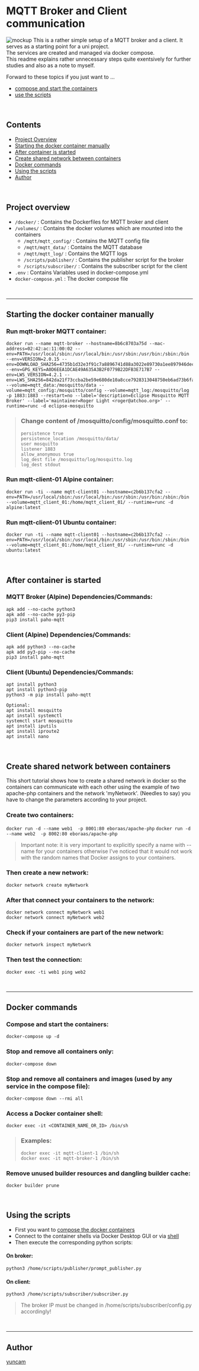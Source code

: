 # MQTT Broker and Client communication
![mockup](img/mockup.png)
This is a rather simple setup of a MQTT broker and a client.
It serves as a starting point for a uni project.  
The services are created and managed via docker compose.  
This readme explains rather unnecessary steps quite exentsively for further studies and also as a note to myself.

Forward to these topics if you just want to ...
- [compose and start the containers](#docker-commands)
- [use the scripts](#using-the-scripts)

<br>

## __Contents__
- [Project Overview](#project-overview)
- [Starting the docker container manually](#starting-the-docker-container-manually)
- [After container is started](#after-container-is-started)
- [Create shared network between containers](#create-shared-network-between-containers)
- [Docker commands](#docker-commands)
- [Using the scripts](#using-the-scripts)
- [Author](#author)


<br>

## __Project overview__
- ```/docker/``` : Contains the Dockerfiles for MQTT broker and client
- ```/volumes/``` : Contains the docker volumes which are mounted into the containers
    - ```/mqtt/mqtt_config/``` : Contains the MQTT config file
    - ```/mqtt/mqtt_data/``` : Contains the MQTT database
    - ```/mqtt/mqtt_log/``` : Contains the MQTT logs
    - ```/scripts/publisher/``` : Contains the publisher script for the broker
    - ```/scripts/subscriber/``` : Contains the subscriber script for the client
- ```.env``` : Contains Variables used in docker-compose.yml
- ```docker-compose.yml``` : The docker compose file

<br>

---

## __Starting the docker container manually__
### Run mqtt-broker MQTT container:
```
docker run --name mqtt-broker --hostname=8b6c8703a75d --mac-address=02:42:ac:11:00:02 --env=PATH=/usr/local/sbin:/usr/local/bin:/usr/sbin:/usr/bin:/sbin:/bin --env=VERSION=2.0.15 --env=DOWNLOAD_SHA256=4735b1d32e3f91c7a8896741d88a3022e89730a1ee897946decfa0df27039ac6 --env=GPG_KEYS=A0D6EEA1DCAE49A635A3B2F0779B22DFB3E717B7 --env=LWS_VERSION=4.2.1 --env=LWS_SHA256=842da21f73ccba2be59e680de10a8cce7928313048750eb6ad73b6fa50763c51 --volume=mqtt_data:/mosquitto/data --volume=mqtt_config:/mosquitto/config --volume=mqtt_log:/mosquitto/log -p 1883:1883 --restart=no --label='description=Eclipse Mosquitto MQTT Broker' --label='maintainer=Roger Light <roger@atchoo.org>' --runtime=runc -d eclipse-mosquitto
```

>   ### Change content of /mosquitto/config/mosquitto.conf to:
>   ```
>   persistence true
>   persistence_location /mosquitto/data/
>   user mosquitto
>   listener 1883
>   allow_anonymous true
>   log_dest file /mosquitto/log/mosquitto.log
>   log_dest stdout
>   ```

### Run mqtt-client-01 Alpine container:
```
docker run -ti --name mqtt-client01 --hostname=c2b6b137cfa2 --env=PATH=/usr/local/sbin:/usr/local/bin:/usr/sbin:/usr/bin:/sbin:/bin --volume=mqtt_client_01:/home/mqtt_client_01/ --runtime=runc -d alpine:latest
```

### Run mqtt-client-01 Ubuntu container:
```
docker run -ti --name mqtt-client01 --hostname=c2b6b137cfa2 --env=PATH=/usr/local/sbin:/usr/local/bin:/usr/sbin:/usr/bin:/sbin:/bin --volume=mqtt_client_01:/home/mqtt_client_01/ --runtime=runc -d ubuntu:latest
```

<br>

## __After container is started__
### MQTT Broker (Alpine) Dependencies/Commands:
```
apk add --no-cache python3
apk add --no-cache py3-pip
pip3 install paho-mqtt
```

### Client (Alpine) Dependencies/Commands:
```
apk add python3 --no-cache
apk add py3-pip --no-cache
pip3 install paho-mqtt
```

### Client (Ubuntu) Dependencies/Commands:
```
apt install python3
apt install python3-pip
python3 -m pip install paho-mqtt

Optional:
apt install mosquitto
apt install systemctl
systemctl start mosquitto
apt install iputils
apt install iproute2
apt install nano
```

<br>

## __Create shared network between containers__
This short tutorial shows how to create a shared network in docker so the containers can communicate with each other
using the example of two apache-php containers and the network 'myNetwork'. 
(Needles to say) you have to change the parameters according to your project.

### Create two containers:
```docker run -d --name web1  -p 8001:80 eboraas/apache-php```
```docker run -d --name web2  -p 8002:80 eboraas/apache-php```
> Important note: it is very important to explicitly specify a name with --name for your containers otherwise I’ve noticed that it would not work with the random names that Docker assigns to your containers.

### Then create a new network:
```docker network create myNetwork```

### After that connect your containers to the network:
```docker network connect myNetwork web1```  
```docker network connect myNetwork web2```

### Check if your containers are part of the new network:
```docker network inspect myNetwork```

### Then test the connection:
```docker exec -ti web1 ping web2```

<br>

---

## __Docker commands__
### Compose and start the containers:
```docker-compose up -d```  

### Stop and remove all containers only:
```docker-compose down```  

### Stop and remove all containers and images (used by any service in the compose file):
```docker-compose down --rmi all```

### Access a Docker container shell:
```docker exec -it <CONTAINER_NAME_OR_ID> /bin/sh```
> ### Examples:   
> ```docker exec -it mqtt-client-1 /bin/sh```   
> ```docker exec -it mqtt-broker-1 /bin/sh```

### Remove unused builder resources and dangling builder cache:
```docker builder prune```

<br>

## __Using the scripts__
- First you want to [compose the docker containers](#compose-and-start-the-containers)
- Connect to the container shells via Docker Desktop GUI or via [shell](#access-a-docker-container-shell)
- Then execute the corresponding python scripts:

#### On broker:
```python3 /home/scripts/publisher/prompt_publisher.py```

#### On client:
```python3 /home/scripts/subscriber/subscriber.py```
> The broker IP must be changed in /home/scripts/subscriber/config.py accordingly!

<br>

---

## Author
[yuncam](https://github.com/yuncam)


